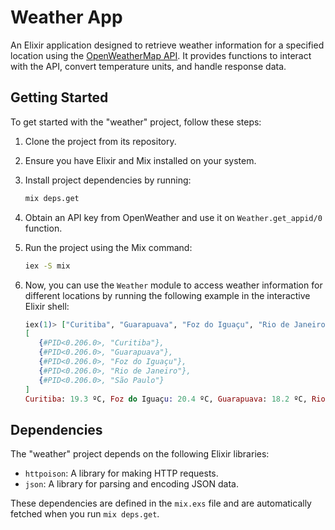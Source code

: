 # Weather App

An Elixir application designed to retrieve weather information for a specified location using the [OpenWeatherMap API](https://openweathermap.org/api). It provides functions to interact with the API, convert temperature units, and handle response data.

## Getting Started
To get started with the "weather" project, follow these steps:

1. Clone the project from its repository.

2. Ensure you have Elixir and Mix installed on your system.

3. Install project dependencies by running:
   ```bash
   mix deps.get
   ```

4. Obtain an API key from OpenWeather and use it on `Weather.get_appid/0` function.

5. Run the project using the Mix command:
   ```bash
   iex -S mix
   ```

6. Now, you can use the `Weather` module to access weather information for different locations by running the following example in the interactive Elixir shell:
   ```elixir
   iex(1)> ["Curitiba", "Guarapuava", "Foz do Iguaçu", "Rio de Janeiro", "São Paulo"] |> Weather.start()
   [
      {#PID<0.206.0>, "Curitiba"},
      {#PID<0.206.0>, "Guarapuava"},
      {#PID<0.206.0>, "Foz do Iguaçu"},
      {#PID<0.206.0>, "Rio de Janeiro"},
      {#PID<0.206.0>, "São Paulo"}
   ]
   Curitiba: 19.3 ºC, Foz do Iguaçu: 20.4 ºC, Guarapuava: 18.2 ºC, Rio de Janeiro: 27.0 ºC, São Paulo: 25.1 ºC
   ```

## Dependencies
The "weather" project depends on the following Elixir libraries:

- `httpoison`: A library for making HTTP requests.
- `json`: A library for parsing and encoding JSON data.

These dependencies are defined in the `mix.exs` file and are automatically fetched when you run `mix deps.get`.
